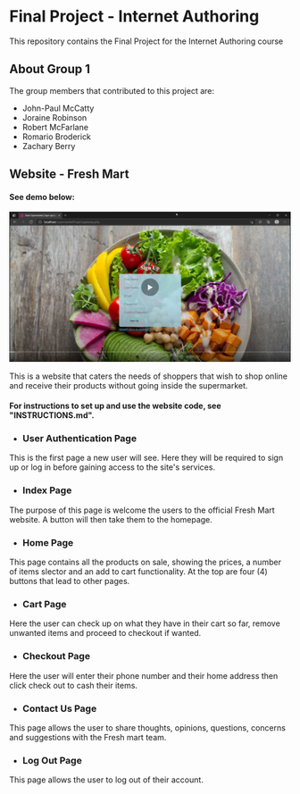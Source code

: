# Final Project - Internet Authoring
This repository contains the Final Project for the Internet Authoring course


## About Group 1
The group members that contributed to this project are:
* John-Paul McCatty
* Joraine Robinson
* Robert McFarlane
* Romario Broderick
* Zachary Berry


## Website - Fresh Mart 

#### See demo below:
[![FreshMart Image](FreshMart-demo-shot.png)](https://www.youtube.com/embed/Ua9_-t_BxtQ)

This is a website that caters the needs of shoppers that wish to shop online and receive their products without going inside the supermarket.

#### For instructions to set up and use the website code, see "INSTRUCTIONS.md".

* ### User Authentication Page
This is the first page a new user will see. Here they will be required to sign up or log in before gaining access to the site's services. 

* ### Index Page
The purpose of this page is welcome the users to the official Fresh Mart website. A button will then take them to the homepage.

* ### Home Page
This page contains all the products on sale, showing the prices, a number of items slector and an add to cart functionality. At the top are four (4) buttons that lead to other pages.

* ### Cart Page
Here the user can check up on what they have in their cart so far, remove unwanted items and proceed to checkout if wanted.

* ### Checkout Page
Here the user will enter their phone number and their home address then click check out to cash their items.

* ### Contact Us Page
This page allows the user to share thoughts, opinions, questions, concerns and suggestions with the Fresh mart team.

* ### Log Out Page
This page allows the user to log out of their account.
